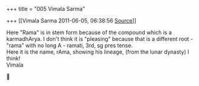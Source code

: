 +++
title = "005 Vimala Sarma"

+++
[[Vimala Sarma	2011-06-05, 06:38:56 [Source](https://groups.google.com/g/samskrita/c/MLU6WY4HSkA)]]



Here "Rama" is in stem form because of the compound which is a karmadhArya. I don't think it is "pleasing" because that is a different root - "rama" with no long A - ramati, 3rd, sg pres tense.  
Here it is the name, rAma, showing his lineage, (from the lunar dynasty) I think!  
Vimala  



